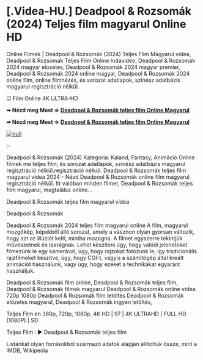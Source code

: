 # [.Videa-HU.] Deadpool & Rozsomák (2024) Teljes film magyarul Online HD

Online Filmek | Deadpool & Rozsomák (2024) Teljes Film Magyarul videa, Deadpool & Rozsomák Teljes Film Online Indavideo, Deadpool & Rozsomák 2024 magyar elozetes, Deadpool & Rozsomák 2024 magyar premier, Deadpool & Rozsomák 2024 online magyar, Deadpool & Rozsomák 2024 online film, online filmnézés, és sorozat adatlapok, színész adatbázis magyarul regisztráció nélkül.

☑ Film Online 4K ULTRA-HD

**➥ Nézd meg Most => [Deadpool & Rozsomák teljes film Online Magyarul](https://t.co/EdviJWLh7y)**

**➥ Nézd meg Most => [Deadpool & Rozsomák teljes film Online Magyarul](https://t.co/EdviJWLh7y)**

[![null](https://static.wixstatic.com/media/855a25_043b5abeb4ae4d35ac003198e7fe56ed~mv2.gif)](https://t.co/EdviJWLh7y)

:-

Deadpool & Rozsomák (2024) Kategória: Kaland, Fantasy, Animáció Online filmek me teljes film, és sorozat adatlapok, színész adatbázis magyarul regisztráció nélkül.regisztráció nélkül. Deadpool & Rozsomák teljes film magyarul videa 2024 - Nézd Deadpool & Rozsomák online film magyarul regisztráció nélkül. Itt valóban minden filmet, Deadpool & Rozsomák teljes film magyarul, megtalálsz online.
.

Deadpool & Rozsomák teljes film magyarul videa

Deadpool & Rozsomák

Deadpool & Rozsomák 2024 teljes film magyarul online A film, magyarul mozgókép, képekből álló sorozat, amely a vásznon olyan gyorsan változik, hogy azt az illúziót kelti, mintha mozogna. A filmet egyszerre tekintjük művészetnek és iparágnak. Lehet készíteni úgy, hogy valódi jeleneteket filmezünk le egy kamerával, úgy, hogy rajzokat fotózunk le, így tradicionális rajzfilmeket készítve, úgy, hogy CGI-t, vagyis a számítógép által kreált animációt használunk, vagy úgy, hogy ezeket a technikákat egyaránt használjuk.

Deadpool & Rozsomák film online,
Deadpool & Rozsomák teljes film,
Deadpool & Rozsomák filmek magyarul
Deadpool & Rozsomák online videa 720p 1080p
Deadpool & Rozsomák film letöltés
Deadpool & Rozsomák előzetes magyarul,
Deadpool & Rozsomák ingyen letöltés,

Teljes Film en 360p, 720p, 1080p, 4K HD | 97 | 4K ULTRAHD | FULL HD (1080P) | SD

Teljes Film : ► Deadpool & Rozsomák teljes film

Listánkat olyan forrásokból származó adatok alapján állítottuk össze, mint a IMDB, Wikipedia
